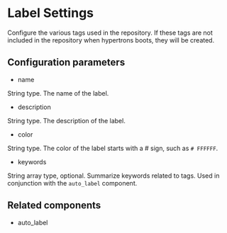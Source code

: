 # Label Settings

Configure the various tags used in the repository. If these tags are not included in the repository when hypertrons boots, they will be created.

## Configuration parameters

- name

String type. The name of the label.

- description

String type. The description of the label.

- color

String type. The color of the label starts with a # sign, such as `# FFFFFF`.

- keywords

String array type, optional. Summarize keywords related to tags. Used in conjunction with the `auto_label` component.

## Related components

- auto_label

